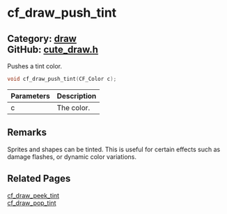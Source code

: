 [](../header.md ':include')

# cf_draw_push_tint

Category: [draw](https://github.com/RandyGaul/cute_framework/blob/master/docs/api_reference?id=draw)  
GitHub: [cute_draw.h](https://github.com/RandyGaul/cute_framework/blob/master/include/cute_draw.h)  
---

Pushes a tint color.

```cpp
void cf_draw_push_tint(CF_Color c);
```

Parameters | Description
--- | ---
c | The color.

## Remarks

Sprites and shapes can be tinted. This is useful for certain effects such as damage flashes, or
dynamic color variations.

## Related Pages

[cf_draw_peek_tint](https://github.com/RandyGaul/cute_framework/blob/master/docs/draw/cf_draw_peek_tint.md)  
[cf_draw_pop_tint](https://github.com/RandyGaul/cute_framework/blob/master/docs/draw/cf_draw_pop_tint.md)  
